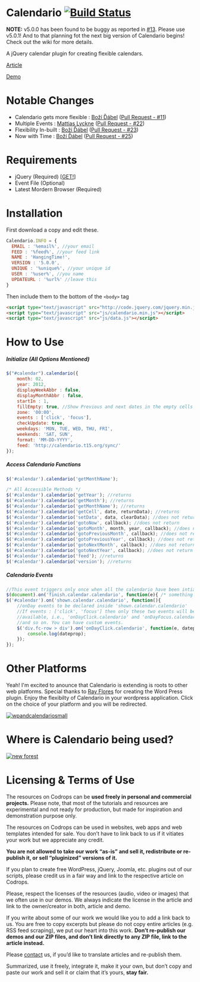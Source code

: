 Calendario  [![Build Status](https://travis-ci.org/deviprsd21/Calendario.svg?branch=v4.0.0)](https://travis-ci.org/deviprsd21/Calendario)
=========================================================================================================================================
**NOTE:** v5.0.0 has been found to be buggy as reported in [#13](https://github.com/deviprsd21/Calendario/issues/13). Please use v5.0.1! And to that planning fot the next big version of Calendario begins! Check out the wiki for more details.

A jQuery calendar plugin for creating flexible calendars.

[Article](http://tympanus.net/codrops/?p=12416)

[Demo](http://calendariofx.github.io/Calendario/)

Notable Changes
===============
* Calendario gets more flexible : [Boží Ďábel](https://github.com/deviprsd21) ([Pull Request - #11](https://github.com/codrops/Calendario/pull/11))
* Multiple Events : [Mattias Lyckne](https://github.com/olyckne) ([Pull Request - #22](https://github.com/codrops/Calendario/pull/22))
* Flexibility In-built : [Boží Ďábel](https://github.com/deviprsd21) ([Pull Request - #23](https://github.com/codrops/Calendario/pull/23))
* Now with Time : [Boží Ďábel](https://github.com/deviprsd21) ([Pull Request - #25](https://github.com/codrops/Calendario/pull/25))

Requirements
============
* jQuery (Required) [[GET!](http://code.jquery.com/)]
* Event File (Optional)
* Latest Mordern Browser (Required)

Installation
============
First download a copy and edit these.
```javascript
Calendario.INFO = {
  EMAIL : '%email%', //your email
  FEED : '%feed%', //your feed link
  NAME : 'HangingTime!',
  VERSION : '5.0.0',
  UNIQUE : '%unique%', //your unique id
  USER : '%user%', //you name
  UPDATEURL : '%url%' //leave this
}
```

Then include them to the bottom of the `<body>` tag
```html
<script type="text/javascript" src="http://code.jquery.com/jquery.min.js"></script>
<script type="text/javascript" src="js/calendario.min.js"></script>
<script type="text/javascript" src="js/data.js"></script>
```

How to Use
==========

##### Initialize (All Options Mentioned)
```javascript
$("#calendar").calendario({
    month: 02,
    year: 2012,
    displayWeekAbbr : false,
    displayMonthAbbr : false,
    startIn : 1,
    fillEmpty: true, //Show Previous and next dates in the empty cells of the calendar
    zone: '00:00',
    events : ['click', 'focus'],
    checkUpdate: true,
    weekdays: 'MON, TUE, WED, THU, FRI',
    weekends: 'SAT, SUN',
    format: 'MM-DD-YYYY',
    feed: 'http://calendario.t15.org/sync/'
});
```

##### Access Calendario Functions
```javascript
$('#calendar').calendario('getMonthName');

/* All Accessible Methods */
$('#calendar').calendario('getYear'); //returns
$('#calendar').calendario('getMonth'); //returns
$('#calendar').calendario('getMonthName'); //returns
$('#calendar').calendario('getCell', date, returnData); //returns
$('#calendar').calendario('setData', data, clearData); //does not return
$('#calendar').calendario('gotoNow', callback); //does not return
$('#calendar').calendario('gotoMonth', month, year, callback); //does not return
$('#calendar').calendario('gotoPreviousMonth', callback); //does not return
$('#calendar').calendario('gotoPreviousYear', callback); //does not return
$('#calendar').calendario('gotoNextMonth', callback); //does not return
$('#calendar').calendario('gotoNextYear', callback); //does not return
$('#calendar').calendario('feed'); //returns
$('#calendar').calendario('version'); //returns
```

##### Calendario Events
```javascript
//This event triggers only once when all the calendario have been intialized
$(document).on('finish.calendar.calendario', function(e){ /* something */ });
$('#calendar').on('shown.calendar.calendario', function(){
	//onDay events to be declared inside 'shown.calendar.calendario'
	//If events : ['click', 'focus'] then only these two events will be
	//available, i.e., 'onDayClick.calendario' and 'onDayFocus.calendario'
	//and so on. You can have custom events.
	$('div.fc-row > div').on('onDayClick.calendario', function(e, dateprop) {
		console.log(dateprop);
	});
});
```

Other Platforms
===============
Yeah! I'm excited to anounce that Calendario is extending is roots to other web platforms. Special thanks to [Ray Flores](https://github.com/rayflores) for creating the Word Press plugin. Enjoy the flexibilty of Calendario in your wordpress application. Click on the choice of your platform and you will be redirected.

[![wpandcalendariosmall](https://cloud.githubusercontent.com/assets/3809354/14767196/92b67166-0a3d-11e6-816d-5f58baff0bb9.jpg)](https://github.com/rayflores/wp-calendario)

Where is Calendario being used?
===============================
[![new forest](https://cloud.githubusercontent.com/assets/3809354/14767320/33e3ec10-0a40-11e6-9100-a2e71541fa8a.jpg)](http://www.newforestwaterpark.co.uk/opening-times/wake-park-opening-times/)

Licensing & Terms of Use
========================
The resources on Codrops can be **used freely in personal and commercial projects.** Please note, that most of the tutorials and resources are experimental and not ready for production, but made for inspiration and demonstration purpose only.

The resources on Codrops can be used in websites, web apps and web templates intended for sale. You don’t have to link back to us if it vitiates your work but we appreciate any credit.

**You are not allowed to take our work “as-is” and sell it, redistribute or re-publish it, or sell “pluginized” versions of it.**

If you plan to create free WordPress, jQuery, Joomla, etc. plugins out of our scripts, please credit us in a fair way and link to the respective article on Codrops.

Please, respect the licenses of the resources (audio, video or images) that we often use in our demos. We always indicate the license in the article and link to the owner/creator in both, article and demo.

If you write about some of our work we would like you to add a link back to us. You are free to copy excerpts but please do not copy entire articles (e.g. RSS feed scraping), we put our heart into this work. **Don’t re-publish our demos and our ZIP files, and don’t link directly to any ZIP file, link to the article instead.**

Please [contact](http://tympanus.net/codrops/contact/) us, if you’d like to translate articles and re-publish them.

Summarized, use it freely, integrate it, make it your own, but don’t copy and paste our work and sell it or claim that it’s yours, **stay fair.**
